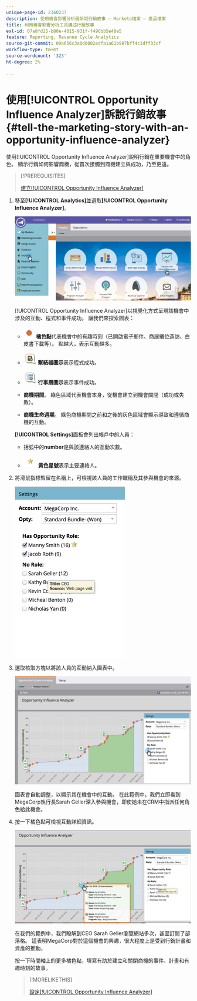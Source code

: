 ```yaml
---
unique-page-id: 2360237
description: 使用機會影響分析器訴說行銷故事 — Marketo檔案 — 產品檔案
title: 利用機會影響分析工具講述行銷故事
exl-id: 07a8fd25-b80e-4015-931f-f490bb5e48e5
feature: Reporting, Revenue Cycle Analytics
source-git-commit: 09a656c3a0d0002edfa1a61b987bff4c1dff33cf
workflow-type: tm+mt
source-wordcount: '323'
ht-degree: 2%

---
```


# 使用[!UICONTROL Opportunity Influence Analyzer]訴說行銷故事 {#tell-the-marketing-story-with-an-opportunity-influence-analyzer}

使用[!UICONTROL Opportunity Influence Analyzer]說明行銷在重要機會中的角色。 顯示行銷如何影響商機，從首次接觸到商機建立與成功，乃至更遠。

>[!PREREQUISITES]
>
>[建立[!UICONTROL Opportunity Influence Analyzer]](/help/marketo/product-docs/reporting/revenue-cycle-analytics/opportunity-influence-analyzer/create-an-opportunity-influence-analyzer.md)

1. 移至&#x200B;**[!UICONTROL Analytics]**&#x200B;並選取&#x200B;**[!UICONTROL Opportunity Influence Analyzer]**。

   ![](assets/analytics-opportunityhand.png)

   [!UICONTROL Opportunity Influence Analyzer]以視覺化方式呈現該機會中涉及的互動、程式和事件成功。 讓我們來探索圖表：

   * ![—](assets/image2014-10-3-13-3a43-3a21.png) **橘色點**&#x200B;代表機會中的有趣時刻（已開啟電子郵件、商展攤位造訪、白皮書下載等）。 點越大，表示互動越多。

   * ![—](assets/image2014-10-3-13-3a44-3a9.png) **繫結器圖示**&#x200B;表示程式成功。

   * ![—](assets/image2014-10-3-13-3a44-3a40.png) **行事曆圖示**&#x200B;表示事件成功。

   * **商機期間**。 綠色區域代表機會本身，從機會建立到機會關閉（成功或失敗）。

   * **商機生命週期**。 綠色商機期間之前和之後的灰色區域會顯示導致和遵循商機的互動。

   **[!UICONTROL Settings]**&#x200B;面板會列出帳戶中的人員：

   * 括弧中的&#x200B;**number**&#x200B;是與該連絡人的互動次數。

   * ![—](assets/image2014-10-3-13-3a45-3a9.png) **黃色星號**&#x200B;表示主要連絡人。

1. 將滑鼠指標暫留在名稱上，可檢視該人員的工作職稱及其參與機會的來源。

   ![](assets/image2015-6-23-14-3a43-3a1.png)

1. 選取核取方塊以將該人員的互動納入圖表中。

   ![](assets/image2015-6-23-14-3a43-3a35.png)

   圖表會自動調整，以顯示其在機會中的互動。 在此範例中，我們立即看到MegaCorp執行長Sarah Geller深入參與機會，即使她未在CRM中指派任何角色給此機會。

1. 按一下橘色點可檢視互動詳細資訊。

   ![](assets/image2015-6-23-14-3a44-3a15.png)

   在我們的範例中，我們瞭解到CEO Sarah Geller瀏覽網站多次，甚至訂閱了部落格。 這表明MegaCorp對於這個機會的興趣，很大程度上是受到行銷計畫和資產的推動。

   按一下時間軸上的更多橘色點，填寫有助於建立和關閉商機的事件、計畫和有趣時刻的故事。

   >[!MORELIKETHIS]
   >
   >[設定[!UICONTROL Opportunity Influence Analyzer]](/help/marketo/product-docs/reporting/revenue-cycle-analytics/opportunity-influence-analyzer/configure-an-opportunity-influence-analyzer.md)
